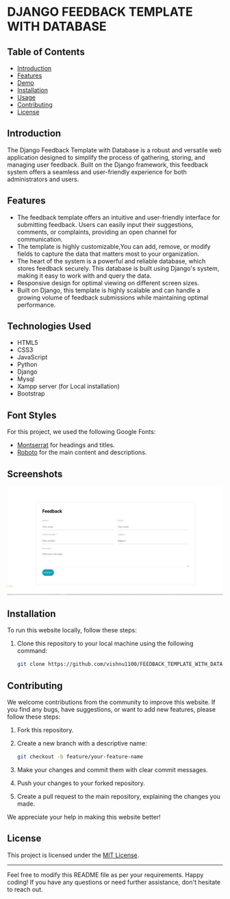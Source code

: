 # DJANGO FEEDBACK TEMPLATE WITH DATABASE 


## Table of Contents

- [Introduction](#introduction)
- [Features](#features)
- [Demo](#demo)
- [Installation](#installation)
- [Usage](#usage)
- [Contributing](#contributing)
- [License](#license)

## Introduction
The Django Feedback Template with Database is a robust and versatile web application designed to simplify the process of gathering, storing, and managing user feedback. Built on the Django framework, this feedback system offers a seamless and user-friendly experience for both administrators and users.

## Features

- The feedback template offers an intuitive and user-friendly interface for submitting feedback. Users can easily input their suggestions, comments, or complaints, providing an open channel for communication.
- The template is highly customizable,You can add, remove, or modify fields to capture the data that matters most to your organization.
- The heart of the system is a powerful and reliable database, which stores feedback securely. This database is built using Django's  system, making it easy to work with and query the data.
- Responsive design for optimal viewing on different screen sizes.
- Built on Django, this template is highly scalable and can handle a growing volume of feedback submissions while maintaining optimal performance.

## Technologies Used

- HTML5
- CSS3
- JavaScript 
- Python 
- Django
- Mysql
- Xampp server (for Local installation)
- Bootstrap




## Font Styles

For this project, we used the following Google Fonts:

- [Montserrat](https://fonts.google.com/specimen/Montserrat) for headings and titles.
- [Roboto](https://fonts.google.com/specimen/Roboto) for the main content and descriptions.


## Screenshots

![Screenshot 1](/screenshot/1.png)




## Installation

To run this website locally, follow these steps:

1. Clone this repository to your local machine using the following command:

   ```bash
   git clone https://github.com/vishnu1100/FEEDBACK_TEMPLATE_WITH_DATABASE.git
   ```

## Contributing

We welcome contributions from the community to improve this website. If you find any bugs, have suggestions, or want to add new features, please follow these steps:

1. Fork this repository.

2. Create a new branch with a descriptive name:

   ```bash
   git checkout -b feature/your-feature-name
   ```

3. Make your changes and commit them with clear commit messages.

4. Push your changes to your forked repository.

5. Create a pull request to the main repository, explaining the changes you made.

We appreciate your help in making this website better!





## License

This project is licensed under the [MIT License](LICENSE).

---

Feel free to modify this README file as per your requirements. Happy coding! If you have any questions or need further assistance, don't hesitate to reach out.
